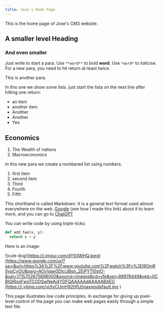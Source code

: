 ```yaml
---
title: Jose's Home Page
---
```


This is the home page of Jose's CM3 website.

## A smaller level Heading

### And even smaller

Just write to start a para. Use `**word**` to bold **word**. Use `*word*` to italicise. For a new para, you need to hit return at-least twice.

This is another para.

In this one we show some lists. just start the lista on the next line after hitting one return:
- an item
- another item
- Another
- Another
- Yes

## Economics

1. The Wealth of nations
2. Macroeconomics

In this new para we create a numbered list using numbers.
1. first item
2. second item
3. Third
4. Fourth
5. Fifth

This shorthand is called Markdown. It is a general text format used almost everywhere on the web. [Google](https://www.google.com) (see how I made this link) about it to learn more, and you can go to [ChatGPT](https://chat.openai.com)

You can write code by using triple-ticks:

```python
def add_two(x, y):
  return x + y
```

Here is an image:

![cute dog](https://i.imgur.com/dY93WHQ.jpeg](https://www.google.com/url?sa=i&url=https%3A%2F%2Fwww.youtube.com%2Fwatch%3Fv%3D9OmR0ypCyOU&psig=AOvVaw0DIcjJBqn_2EiPYTl0stO-&ust=1715702675898000&source=images&cd=vfe&opi=89978449&ved=0CBIQjRxqFwoTCODSwNeAi4YDFQAAAAAdAAAAABAE)](https://i.ytimg.com/vi/tvCUmH92HfU/maxresdefault.jpg )

This page illustrates low code principles. In exchange for giving up pixel-level control of the page you can make web pages easily through a simple text file.
